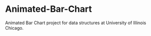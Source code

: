 # Animated-Bar-Chart
Animated Bar Chart project for data structures at University of Illinois Chicago.
